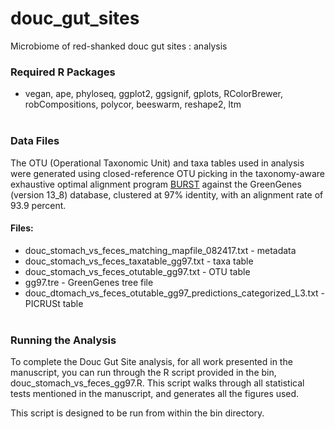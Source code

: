 # douc_gut_sites
Microbiome of red-shanked douc gut sites : analysis

### Required R Packages
* vegan, ape, phyloseq, ggplot2, ggsignif, gplots, RColorBrewer, robCompositions, polycor, beeswarm, reshape2, ltm
<br><br>

### Data Files
The OTU (Operational Taxonomic Unit) and taxa tables used in analysis were generated using closed-reference OTU picking in the taxonomy-aware exhaustive optimal alignment program [BURST](https://github.com/knights-lab/BURST) against the GreenGenes (version 13_8) database, clustered at 97% identity, with an alignment rate of 93.9 percent.
#### Files:
* douc_stomach_vs_feces_matching_mapfile_082417.txt - metadata
* douc_stomach_vs_feces_taxatable_gg97.txt - taxa table
* douc_stomach_vs_feces_otutable_gg97.txt - OTU table
* gg97.tre - GreenGenes tree file
* douc_dtomach_vs_feces_otutable_gg97_predictions_categorized_L3.txt - PICRUSt table
<br><br>

### Running the Analysis

To complete the Douc Gut Site analysis, for all work presented in the manuscript, you can run through the R script provided in the bin, douc_stomach_vs_feces_gg97.R. This script walks through all statistical tests mentioned in the manuscript, and generates all the figures used.

This script is designed to be run from within the bin directory.
